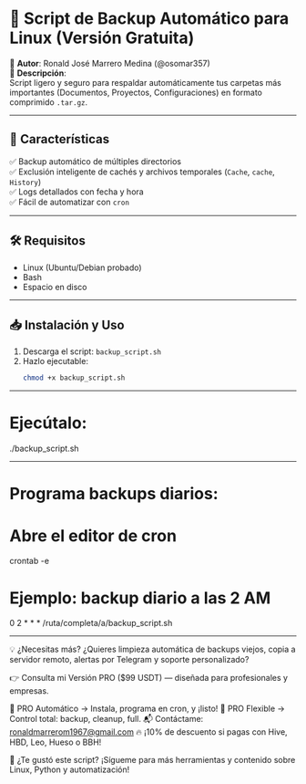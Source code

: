 # 🐧 Script de Backup Automático para Linux (Versión Gratuita)

📌 **Autor**: Ronald José Marrero Medina (@osomar357)  
📌 **Descripción**:  
Script ligero y seguro para respaldar automáticamente tus carpetas más importantes (Documentos, Proyectos, Configuraciones) en formato comprimido `.tar.gz`.

---

## 🚀 Características

✅ Backup automático de múltiples directorios  
✅ Exclusión inteligente de cachés y archivos temporales (`Cache`, `cache`, `History`)  
✅ Logs detallados con fecha y hora  
✅ Fácil de automatizar con `cron`

---

## 🛠️ Requisitos

- Linux (Ubuntu/Debian probado)
- Bash
- Espacio en disco

---

## 📥 Instalación y Uso

1. Descarga el script: `backup_script.sh`
2. Hazlo ejecutable:  
   ```bash
   chmod +x backup_script.sh

---

# Ejecútalo:

./backup_script.sh

---

# Programa backups diarios:

# Abre el editor de cron
crontab -e

# Ejemplo: backup diario a las 2 AM
0 2 * * * /ruta/completa/a/backup_script.sh

---

💡 ¿Necesitas más?
¿Quieres limpieza automática de backups viejos, copia a servidor remoto, alertas por Telegram y soporte personalizado?

👉 Consulta mi Versión PRO ($99 USDT) — diseñada para profesionales y empresas.

🔹 PRO Automático → Instala, programa en cron, y ¡listo!
🔹 PRO Flexible → Control total: backup, cleanup, full.
📬 Contáctame: ronaldmarrerom1967@gmail.com
🔥 ¡10% de descuento si pagas con Hive, HBD, Leo, Hueso o BBH!

📌 ¿Te gustó este script? ¡Sígueme para más herramientas y contenido sobre Linux, Python y automatización!
